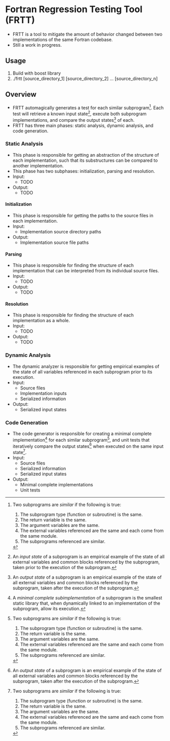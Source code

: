 # Fortran Regression Testing Tool (FRTT)
* FRTT is a tool to mitigate the amount of behavior changed between two implementations of the same Fortran codebase.
* Still a work in progress.

## Usage
1. Build with boost library
2. ./frtt [source_directory_1] [source_directory_2] ... [source_directory_n]

## Overview
* FRTT automagically generates a test for each similar subprogram[^1]. Each test will retrieve a known input state[^2], execute both subprogram implementations, and compare the output states[^3] of each.
* FRTT has three main phases: static analysis, dynamic analysis, and code generation.

### Static Analysis
* This phase is responsible for getting an abstraction of the structure of each implementation, such that its substructures can be compared to another implementation.
* This phase has two subphases: initialization, parsing and resolution.
* Input: 
  - TODO
* Output: 
  - TODO

#### Initialization
* This phase is responsible for getting the paths to the source files in each implementation.
* Input:
  - Implementation source directory paths
* Output:
  - Implementation source file paths

#### Parsing
* This phase is responsible for finding the structure of each implementation that can be interpreted from its individual source files.
* Input:
  - TODO
* Output:
  - TODO

#### Resolution
* This phase is responsible for finding the structure of each implementation as a whole.
* Input:
  - TODO
* Output:
  - TODO

### Dynamic Analysis
* The dynamic analyzer is responsible for getting empirical examples of the state of all variables referenced in each subprogram prior to its execution.
* Input:
  - Source files
  - Implementation inputs
  - Serialized information
* Output:
  - Serialized input states

### Code Generation
* The code generator is responsible for creating a minimal complete implementation[^4] for each similar subprogram[^1], and unit tests that iteratively compare the output states[^3] when executed on the same input state[^1].
* Input:
  - Source files
  - Serialized information
  - Serialized input states
* Output:
  - Minimal complete implementations
  - Unit tests

[^1]: Two subprograms are *similar* if the following is true:
    1. The subprogram type (function or subroutine) is the same.
    2. The return variable is the same.
    3. The argument variables are the same.
    4. The external variables referenced are the same and each come from the same module.
    5. The subprograms referenced are similar.

[^2]: An *input state* of a subprogram is an empirical example of the state of all external variables and common blocks referenced by the subprogram, taken prior to
    the execution of the subprogram.

[^3]: An *output state* of a subprogram is an empirical example of the state of all external variables and common blocks referenced by the subprogram, taken after
    the execution of the subprogram.

[^4]: A *minimal complete subimplementation* of a subprogram is the smallest static library that, when dynamically linked to an implementation of the subprogram, allow its execution.